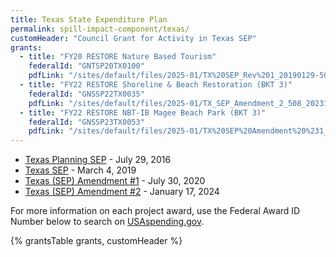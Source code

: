 ```yaml
---
title: Texas State Expenditure Plan
permalink: spill-impact-component/texas/
customHeader: "Council Grant for Activity in Texas SEP"
grants:
  - title: "FY20 RESTORE Nature Based Tourism" 
    federalId: "GNTSP20TX0100"
    pdfLink: "/sites/default/files/2025-01/TX%20SEP_Rev%201_20190129-508.pdf#page=17"
  - title: "FY22 RESTORE Shoreline & Beach Restoration (BKT 3)"
    federalId: "GNSSP22TX0035"
    pdfLink: "/sites/default/files/2025-01/TX_SEP_Amendment_2_508_20231109.pdf#page=16"
  - title: "FY22 RESTORE NBT-IB Magee Beach Park (BKT 3)"
    federalId: "GNSSP23TX0053"
    pdfLink: "/sites/default/files/2025-01/TX%20SEP%20Amendment%20%231_Fin_20200605..pdf#page=18" 
---
```


<link rel="stylesheet" href="/styles/styles.scss">

- [Texas Planning SEP](/sites/default/files/2025-01/PSEP-TX-approval%20letter%20from%20the%20Chair-transmittal%20letter-and%20PSEP.pdf) - July 29, 2016
- [Texas SEP](/sites/default/files/2025-01/TX%20SEP_Rev%201_20190129-508.pdf) - March 4, 2019
- [Texas (SEP) Amendment #1](/sites/default/files/2025-01/TX%20SEP%20Amendment%20%231_Fin_20200605..pdf) - July 30, 2020
- [Texas (SEP) Amendment #2](/sites/default/files/2025-01/TX_SEP_Amendment_2_508_20231109.pdf) - January 17, 2024

For more information on each project award, use the Federal Award ID Number below to search on [USAspending.gov](https://www.usaspending.gov/search/?hash=d0cede4de5827d24bbd9d27076bf18f2).


{% grantsTable grants, customHeader %}